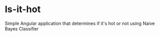 # Is-it-hot
Simple Angular application that determines if it's hot or not using Naive Bayes Classifier
